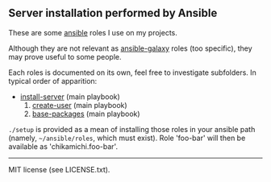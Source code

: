 Server installation performed by Ansible
----------------------------------------

These are some [ansible](http://www.ansible.com) roles I use on my projects.

Although they are not relevant as [ansible-galaxy](https://galaxy.ansible.com/)
roles (too specific), they may prove useful to some people.

Each roles is documented on its own, feel free to investigate subfolders. In
typical order of apparition:

* [install-server](https://github.com/chikamichi/my-ansible-galaxy/tree/master/install-server) (main playbook)
    1. [create-user](https://github.com/chikamichi/my-ansible-galaxy/tree/master/create-user) (main playbook)
    2. [base-packages](https://github.com/chikamichi/my-ansible-galaxy/tree/master/base-packages) (main playbook)

`./setup` is provided as a mean of installing those roles in your ansible path
(namely, `~/ansible/roles`, which must exist). Role 'foo-bar' will then be
available as 'chikamichi.foo-bar'.

---

MIT license (see LICENSE.txt).
